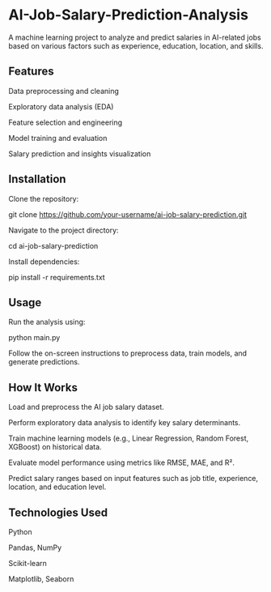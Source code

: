 # AI-Job-Salary-Prediction-Analysis
A machine learning project to analyze and predict salaries in AI-related jobs based on various factors such as experience, education, location, and skills.

<h2>Features</h2>

Data preprocessing and cleaning

Exploratory data analysis (EDA)

Feature selection and engineering

Model training and evaluation

Salary prediction and insights visualization

<h2>Installation</h2>

Clone the repository:

git clone https://github.com/your-username/ai-job-salary-prediction.git

Navigate to the project directory:

cd ai-job-salary-prediction

Install dependencies:

pip install -r requirements.txt

<h2>Usage</h2>

Run the analysis using:

python main.py

Follow the on-screen instructions to preprocess data, train models, and generate predictions.

<h2>How It Works</h2>

Load and preprocess the AI job salary dataset.

Perform exploratory data analysis to identify key salary determinants.

Train machine learning models (e.g., Linear Regression, Random Forest, XGBoost) on historical data.

Evaluate model performance using metrics like RMSE, MAE, and R².

Predict salary ranges based on input features such as job title, experience, location, and education level.

<h2>Technologies Used</h2>

Python

Pandas, NumPy

Scikit-learn

Matplotlib, Seaborn


